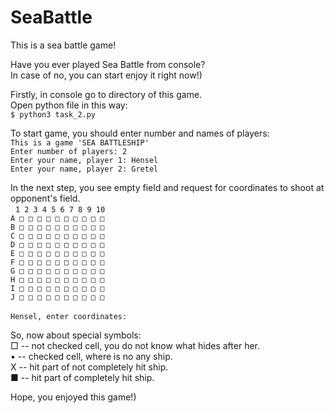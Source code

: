 # SeaBattle
This is a sea battle game!

Have you ever played Sea Battle from console?<br>
In case of no, you can start enjoy it right now!)

Firstly, in console go to directory of this game. <br>
Open python file in this way:<br> 
`$ python3 task_2.py`

To start game, you should enter number and names of players:<br>
`This is a game 'SEA BATTLESHIP'`<br>
`Enter number of players: 2`     <br>
`Enter your name, player 1: Hensel`<br>
`Enter your name, player 2: Gretel`<br>

In the next step, you see empty field and request for coordinates to shoot at opponent's field.<br  />
&nbsp;&nbsp;`1 2 3 4 5 6 7 8 9 10`<br>
`A □ □ □ □ □ □ □ □ □ □ `<br>
`B □ □ □ □ □ □ □ □ □ □ `<br>
`C □ □ □ □ □ □ □ □ □ □ `<br>
`D □ □ □ □ □ □ □ □ □ □ `<br>
`E □ □ □ □ □ □ □ □ □ □ `<br>
`F □ □ □ □ □ □ □ □ □ □ `<br>
`G □ □ □ □ □ □ □ □ □ □ `<br>
`H □ □ □ □ □ □ □ □ □ □ `<br>
`I □ □ □ □ □ □ □ □ □ □ `<br>
`J □ □ □ □ □ □ □ □ □ □ `<br>
<br>
`Hensel, enter coordinates: `

So, now about special symbols:<br>
□ -- not checked cell, you do not know what hides after her.<br>
• -- checked cell, where is no any ship.<br>
X -- hit part of not completely hit ship.<br>
■ -- hit part of completely hit ship.<br>

Hope, you enjoyed this game!)
